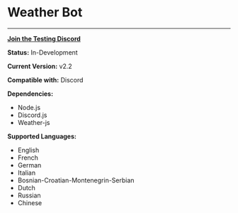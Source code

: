# Weather Bot

----------
[**Join the Testing Discord**](https://discord.gg/uQXmHjCH28)

**Status:** In-Development

**Current Version:** v2.2

**Compatible with:** Discord

**Dependencies:**
- Node.js
- Discord.js
- Weather-js

**Supported Languages:**
- English
- French
- German
- Italian
- Bosnian-Croatian-Montenegrin-Serbian
- Dutch
- Russian
- Chinese